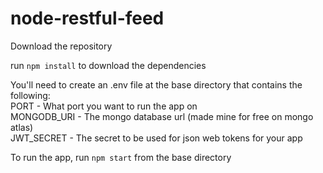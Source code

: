 # node-restful-feed

Download the repository

run `npm install` to download the dependencies

You'll need to create an .env file at the base directory that contains the following: <br />
    PORT - What port you want to run the app on <br />
    MONGODB_URI - The mongo database url (made mine for free on mongo atlas) <br />
    JWT_SECRET - The secret to be used for json web tokens for your app <br />
    
To run the app, run `npm start` from the base directory

